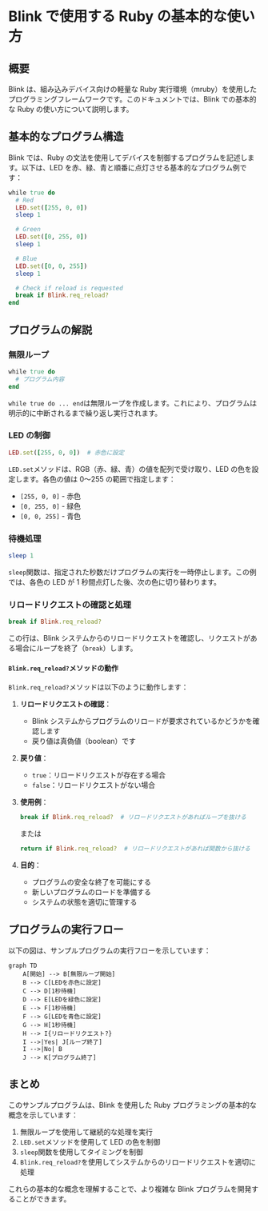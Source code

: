 # Blink で使用する Ruby の基本的な使い方

## 概要

Blink は、組み込みデバイス向けの軽量な Ruby 実行環境（mruby）を使用したプログラミングフレームワークです。このドキュメントでは、Blink での基本的な Ruby の使い方について説明します。

## 基本的なプログラム構造

Blink では、Ruby の文法を使用してデバイスを制御するプログラムを記述します。以下は、LED を赤、緑、青と順番に点灯させる基本的なプログラム例です：

```ruby
while true do
  # Red
  LED.set([255, 0, 0])
  sleep 1

  # Green
  LED.set([0, 255, 0])
  sleep 1

  # Blue
  LED.set([0, 0, 255])
  sleep 1

  # Check if reload is requested
  break if Blink.req_reload?
end
```

## プログラムの解説

### 無限ループ

```ruby
while true do
  # プログラム内容
end
```

`while true do ... end`は無限ループを作成します。これにより、プログラムは明示的に中断されるまで繰り返し実行されます。

### LED の制御

```ruby
LED.set([255, 0, 0])  # 赤色に設定
```

`LED.set`メソッドは、RGB（赤、緑、青）の値を配列で受け取り、LED の色を設定します。各色の値は 0〜255 の範囲で指定します：

- `[255, 0, 0]` - 赤色
- `[0, 255, 0]` - 緑色
- `[0, 0, 255]` - 青色

### 待機処理

```ruby
sleep 1
```

`sleep`関数は、指定された秒数だけプログラムの実行を一時停止します。この例では、各色の LED が 1 秒間点灯した後、次の色に切り替わります。

### リロードリクエストの確認と処理

```ruby
break if Blink.req_reload?
```

この行は、Blink システムからのリロードリクエストを確認し、リクエストがある場合にループを終了（`break`）します。

#### `Blink.req_reload?`メソッドの動作

`Blink.req_reload?`メソッドは以下のように動作します：

1. **リロードリクエストの確認**：

   - Blink システムからプログラムのリロードが要求されているかどうかを確認します
   - 戻り値は真偽値（boolean）です

2. **戻り値**：

   - `true`：リロードリクエストが存在する場合
   - `false`：リロードリクエストがない場合

3. **使用例**：

   ```ruby
   break if Blink.req_reload?  # リロードリクエストがあればループを抜ける
   ```

   または

   ```ruby
   return if Blink.req_reload?  # リロードリクエストがあれば関数から抜ける
   ```

4. **目的**：
   - プログラムの安全な終了を可能にする
   - 新しいプログラムのロードを準備する
   - システムの状態を適切に管理する

## プログラムの実行フロー

以下の図は、サンプルプログラムの実行フローを示しています：

```mermaid
graph TD
    A[開始] --> B[無限ループ開始]
    B --> C[LEDを赤色に設定]
    C --> D[1秒待機]
    D --> E[LEDを緑色に設定]
    E --> F[1秒待機]
    F --> G[LEDを青色に設定]
    G --> H[1秒待機]
    H --> I{リロードリクエスト?}
    I -->|Yes| J[ループ終了]
    I -->|No| B
    J --> K[プログラム終了]
```

## まとめ

このサンプルプログラムは、Blink を使用した Ruby プログラミングの基本的な概念を示しています：

1. 無限ループを使用して継続的な処理を実行
2. `LED.set`メソッドを使用して LED の色を制御
3. `sleep`関数を使用してタイミングを制御
4. `Blink.req_reload?`を使用してシステムからのリロードリクエストを適切に処理

これらの基本的な概念を理解することで、より複雑な Blink プログラムを開発することができます。
